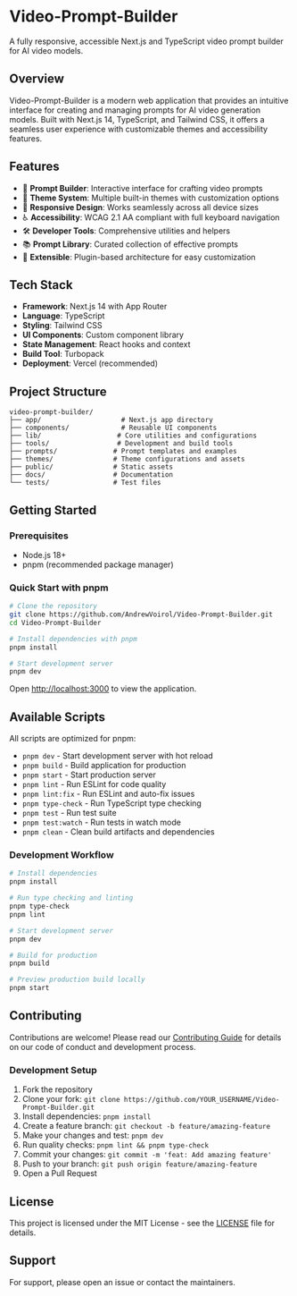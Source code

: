 # Video-Prompt-Builder
A fully responsive, accessible Next.js and TypeScript video prompt builder for AI video models.

## Overview
Video-Prompt-Builder is a modern web application that provides an intuitive interface for creating and managing prompts for AI video generation models. Built with Next.js 14, TypeScript, and Tailwind CSS, it offers a seamless user experience with customizable themes and accessibility features.

## Features
- 🎥 **Prompt Builder**: Interactive interface for crafting video prompts
- 🎨 **Theme System**: Multiple built-in themes with customization options
- 📱 **Responsive Design**: Works seamlessly across all device sizes
- ♿ **Accessibility**: WCAG 2.1 AA compliant with full keyboard navigation
- 🛠️ **Developer Tools**: Comprehensive utilities and helpers
- 📚 **Prompt Library**: Curated collection of effective prompts
- 🔧 **Extensible**: Plugin-based architecture for easy customization

## Tech Stack
- **Framework**: Next.js 14 with App Router
- **Language**: TypeScript
- **Styling**: Tailwind CSS
- **UI Components**: Custom component library
- **State Management**: React hooks and context
- **Build Tool**: Turbopack
- **Deployment**: Vercel (recommended)

## Project Structure
```
video-prompt-builder/
├── app/                    # Next.js app directory
├── components/             # Reusable UI components
├── lib/                   # Core utilities and configurations
├── tools/                 # Development and build tools
├── prompts/              # Prompt templates and examples
├── themes/               # Theme configurations and assets
├── public/               # Static assets
├── docs/                 # Documentation
└── tests/                # Test files
```

## Getting Started

### Prerequisites
- Node.js 18+ 
- pnpm (recommended package manager)

### Quick Start with pnpm

```bash
# Clone the repository
git clone https://github.com/AndrewVoirol/Video-Prompt-Builder.git
cd Video-Prompt-Builder

# Install dependencies with pnpm
pnpm install

# Start development server
pnpm dev
```

Open [http://localhost:3000](http://localhost:3000) to view the application.

## Available Scripts

All scripts are optimized for pnpm:

- `pnpm dev` - Start development server with hot reload
- `pnpm build` - Build application for production
- `pnpm start` - Start production server
- `pnpm lint` - Run ESLint for code quality
- `pnpm lint:fix` - Run ESLint and auto-fix issues
- `pnpm type-check` - Run TypeScript type checking
- `pnpm test` - Run test suite
- `pnpm test:watch` - Run tests in watch mode
- `pnpm clean` - Clean build artifacts and dependencies

### Development Workflow

```bash
# Install dependencies
pnpm install

# Run type checking and linting
pnpm type-check
pnpm lint

# Start development server
pnpm dev

# Build for production
pnpm build

# Preview production build locally
pnpm start
```

## Contributing

Contributions are welcome! Please read our [Contributing Guide](CONTRIBUTING.md) for details on our code of conduct and development process.

### Development Setup

1. Fork the repository
2. Clone your fork: `git clone https://github.com/YOUR_USERNAME/Video-Prompt-Builder.git`
3. Install dependencies: `pnpm install`
4. Create a feature branch: `git checkout -b feature/amazing-feature`
5. Make your changes and test: `pnpm dev`
6. Run quality checks: `pnpm lint && pnpm type-check`
7. Commit your changes: `git commit -m 'feat: Add amazing feature'`
8. Push to your branch: `git push origin feature/amazing-feature`
9. Open a Pull Request

## License

This project is licensed under the MIT License - see the [LICENSE](LICENSE) file for details.

## Support

For support, please open an issue or contact the maintainers.
